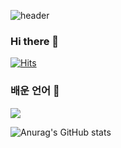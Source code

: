 ![header](https://capsule-render.vercel.app/api?type=wave&color=auto&height=300&section=header&text=Welcome%20To%20My%20GITHUB&fontSize=70)

### Hi there 👋

[![Hits](https://hits.seeyoufarm.com/api/count/incr/badge.svg?url=https%3A%2F%2Fgithub.com%2F1eewookon%2Fhit-counter)](https://hits.seeyoufarm.com)      
### 배운 언어 🌱   
<img src="https://img.shields.io/badge/JAVA-007396?style=for-the-badge&logo=java&logoColor=black">   

![Anurag's GitHub stats](https://github-readme-stats.vercel.app/api?username=1eewookon&show_icons=true&theme=radical)

<!--
**1eewookon/1eewookon** is a ✨ _special_ ✨ repository because its `README.md` (this file) appears on your GitHub profile.

Here are some ideas to get you started:

- 🔭 I’m currently working on ...
- 🌱 I’m currently learning ...
- 👯 I’m looking to collaborate on ...
- 🤔 I’m looking for help with ...
- 💬 Ask me about ...
- 📫 How to reach me: ...
- 😄 Pronouns: ...
- ⚡ Fun fact: ...
-->
